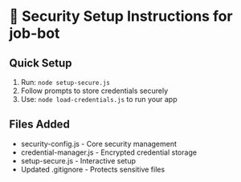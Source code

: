 # 🔐 Security Setup Instructions for job-bot

## Quick Setup
1. Run: `node setup-secure.js`
2. Follow prompts to store credentials securely
3. Use: `node load-credentials.js` to run your app

## Files Added
- security-config.js - Core security management
- credential-manager.js - Encrypted credential storage
- setup-secure.js - Interactive setup
- Updated .gitignore - Protects sensitive files

